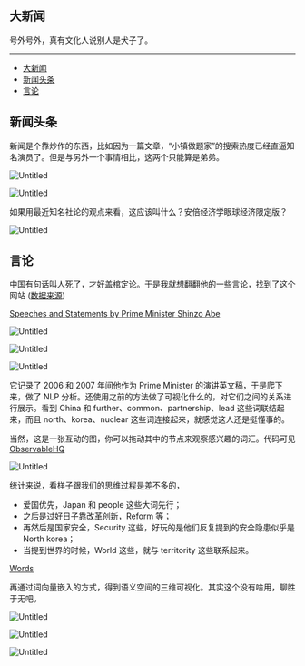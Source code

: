 ## 大新闻

号外号外，真有文化人说别人是犬子了。

---

- [大新闻](#大新闻)
- [新闻头条](#新闻头条)
- [言论](#言论)

## 新闻头条

新闻是个靠炒作的东西，比如因为一篇文章，“小镇做题家”的搜索热度已经直逼知名演员了。但是与另外一个事情相比，这两个只能算是弟弟。

![Untitled](%E5%A4%A7%E6%96%B0%E9%97%BB%20911dedbe66ab4a6bb25666d9553e4a08/Untitled.png)

![Untitled](%E5%A4%A7%E6%96%B0%E9%97%BB%20911dedbe66ab4a6bb25666d9553e4a08/Untitled%201.png)

如果用最近知名社论的观点来看，这应该叫什么？安倍经济学眼球经济限定版？

![Untitled](%E5%A4%A7%E6%96%B0%E9%97%BB%20911dedbe66ab4a6bb25666d9553e4a08/Untitled%202.png)

## 言论

中国有句话叫人死了，才好盖棺定论。于是我就想翻翻他的一些言论，找到了这个网站
([数据来源](https://japan.kantei.go.jp/abespeech/index_e.html "数据来源"))

[Speeches and Statements by Prime Minister Shinzo Abe](https://japan.kantei.go.jp/abespeech/index_e.html)

![Untitled](%E5%A4%A7%E6%96%B0%E9%97%BB%20911dedbe66ab4a6bb25666d9553e4a08/Untitled%203.png)

![Untitled](%E5%A4%A7%E6%96%B0%E9%97%BB%20911dedbe66ab4a6bb25666d9553e4a08/Untitled%204.png)

![Untitled](%E5%A4%A7%E6%96%B0%E9%97%BB%20911dedbe66ab4a6bb25666d9553e4a08/Untitled%205.png)

它记录了 2006 和 2007 年间他作为 Prime Minister 的演讲英文稿，于是爬下来，做了 NLP 分析。还使用之前的方法做了可视化什么的，对它们之间的关系进行展示。看到 China 和 further、common、partnership、lead 这些词联结起来，而且 north、korea、nuclear 这些词连接起来，就感觉这人还是挺懂事的。

当然，这是一张互动的图，你可以拖动其中的节点来观察感兴趣的词汇。代码可见
[ObservableHQ](https://observablehq.com/@listenzcc/graph-view-of-presentations "ObservableHQ")

![Untitled](%E5%A4%A7%E6%96%B0%E9%97%BB%20911dedbe66ab4a6bb25666d9553e4a08/Untitled%206.png)

统计来说，看样子跟我们的思维过程是差不多的，

- 爱国优先，Japan 和 people 这些大词先行；
- 之后是过好日子靠改革创新，Reform 等；
- 再然后是国家安全，Security 这些，好玩的是他们反复提到的安全隐患似乎是 North korea；
- 当提到世界的时候，World 这些，就与 territority 这些联系起来。

[Words](https://www.notion.so/d843c21fe31f4c98ada6413323e54a50)

再通过词向量嵌入的方式，得到语义空间的三维可视化。其实这个没有啥用，聊胜于无吧。

![Untitled](%E5%A4%A7%E6%96%B0%E9%97%BB%20911dedbe66ab4a6bb25666d9553e4a08/Untitled%207.png)

![Untitled](%E5%A4%A7%E6%96%B0%E9%97%BB%20911dedbe66ab4a6bb25666d9553e4a08/Untitled%208.png)

![Untitled](%E5%A4%A7%E6%96%B0%E9%97%BB%20911dedbe66ab4a6bb25666d9553e4a08/Untitled%209.png)